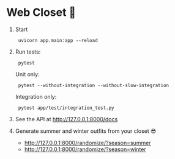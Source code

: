 # Web Closet 👔

1. Start 

        uvicorn app.main:app --reload

1. Run tests:
        
        pytest   
        
   Unit only:

        pytest --without-integration --without-slow-integration

   Integration only:

        pytest app/test/integration_test.py 



1. See the API at http://127.0.0.1:8000/docs

1. Generate summer and winter outfits from your closet 😎
    
    - http://127.0.0.1:8000/randomize/?season=summer
    - http://127.0.0.1:8000/randomize/?season=winter
